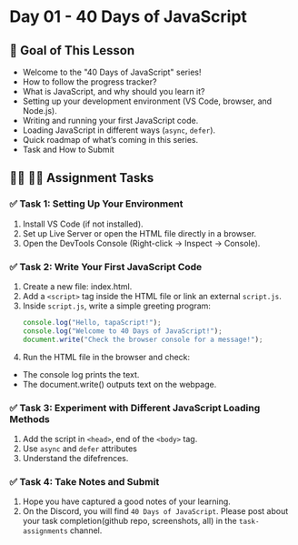 # Day 01 - 40 Days of JavaScript

## **🎯 Goal of This Lesson**

- Welcome to the "40 Days of JavaScript" series!
- How to follow the progress tracker?
- What is JavaScript, and why should you learn it?
- Setting up your development environment (VS Code, browser, and Node.js).
- Writing and running your first JavaScript code.
- Loading JavaScript in different ways (`async`, `defer`).
- Quick roadmap of what’s coming in this series.
- Task and How to Submit

## **👩‍💻 🧑‍💻 Assignment Tasks**

### ✅ Task 1: Setting Up Your Environment

1. Install VS Code (if not installed).
2. Set up Live Server or open the HTML file directly in a browser.
3. Open the DevTools Console (Right-click → Inspect → Console).

### ✅ Task 2: Write Your First JavaScript Code

1. Create a new file: index.html.
2. Add a `<script>` tag inside the HTML file or link an external `script.js`.
3. Inside `script.js`, write a simple greeting program:
   ```js
   console.log("Hello, tapaScript!");
   console.log("Welcome to 40 Days of JavaScript!");
   document.write("Check the browser console for a message!");
   ```
4. Run the HTML file in the browser and check:

- The console log prints the text.
- The document.write() outputs text on the webpage.

### ✅ Task 3: Experiment with Different JavaScript Loading Methods

1. Add the script in `<head>`, end of the `<body>` tag.
2. Use `async` and `defer` attributes
3. Understand the difefrences.

### ✅ Task 4: Take Notes and Submit

1. Hope you have captured a good notes of your learning.
2. On the Discord, you will find `40 Days of JavaScript`. Please post about your task completion(github repo, screenshots, all) in the `task-assignments` channel.
